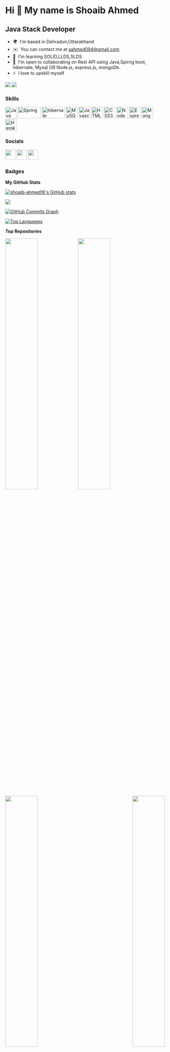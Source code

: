 Hi 👋 My name is Shoaib Ahmed
=============================

Java Stack Developer
--------------------

* 🌍  I'm based in Dehradun,Uttarakhand
* ✉️  You can contact me at [sahmed094@gmail.com](mailto:sahmed094@gmail.com)
* 🧠  I'm learning SOLID,LLDS,SLDS
* 🤝  I'm open to collaborating on Rest API using Java,Spirng boot, hibernate, Mysql OR Node.js, express.js, mongoDb.
* ⚡  I love to upskill myself

<a href="https://www.github.com/shoaib-ahmed16" target="_blank" rel="noreferrer"><img
src="https://img.shields.io/github/followers/shoaib-ahmed16?logo=github&style=for-the-badge&color=facc15&labelColor=000000" /></a>
![](https://komarev.com/ghpvc/?username=shoaib-ahmed16)
### Skills

<p align="left">
<a href="https://www.oracle.com/java/" target="_blank" rel="noreferrer"><img src="https://raw.githubusercontent.com/danielcranney/readme-generator/main/public/icons/skills/java-colored.svg" width="36" height="36" alt="Java" /></a>
<a href="https://spring.io/" target="_blank" rel="noreferrer"><img src="https://4.bp.blogspot.com/-ou-a_Aa1t7A/W6IhNc3Q0gI/AAAAAAAAD6Y/pwh44arKiuM_NBqB1H7Pz4-7QhUxAgZkACLcBGAs/s1600/spring-boot-logo.png" width="72" height="36" alt="Spring" /></a>
<a href="https://hibernate.org/" target="_blank" rel="noreferrer"><img src="https://hibernate.org/images/hibernate-logo.svg" width="72" height="36" alt="hibernate" /></a>
  <a href="https://www.mysql.com/" target="_blank" rel="noreferrer"><img src="https://raw.githubusercontent.com/danielcranney/readme-generator/main/public/icons/skills/mysql-colored.svg" width="36" height="36" alt="MySQL" /></a>
<a href="https://developer.mozilla.org/en-US/docs/Web/JavaScript" target="_blank" rel="noreferrer"><img src="https://raw.githubusercontent.com/danielcranney/readme-generator/main/public/icons/skills/javascript-colored.svg" width="36" height="36" alt="Javascript" /></a>
<a href="https://developer.mozilla.org/en-US/docs/Glossary/HTML5" target="_blank" rel="noreferrer"><img src="https://raw.githubusercontent.com/danielcranney/readme-generator/main/public/icons/skills/html5-colored.svg" width="36" height="36" alt="HTML5" /></a>
<a href="https://www.w3.org/TR/CSS/#css" target="_blank" rel="noreferrer"><img src="https://raw.githubusercontent.com/danielcranney/readme-generator/main/public/icons/skills/css3-colored.svg" width="36" height="36" alt="CSS3" /></a>
<a href="https://nodejs.org/en/" target="_blank" rel="noreferrer"><img src="https://raw.githubusercontent.com/danielcranney/readme-generator/main/public/icons/skills/nodejs-colored.svg" width="36" height="36" alt="NodeJS" /></a>
<a href="https://expressjs.com/" target="_blank" rel="noreferrer"><img src="https://raw.githubusercontent.com/danielcranney/readme-generator/main/public/icons/skills/express-colored.svg" width="36" height="36" alt="Express" /></a>
<a href="https://www.mongodb.com/" target="_blank" rel="noreferrer"><img src="https://raw.githubusercontent.com/danielcranney/readme-generator/main/public/icons/skills/mongodb-colored.svg" width="36" height="36" alt="MongoDB" /></a>
<a href="https://www.heroku.com/" target="_blank" rel="noreferrer"><img src="https://raw.githubusercontent.com/danielcranney/readme-generator/main/public/icons/skills/heroku-colored.svg" width="36" height="36" alt="Heroku" /></a>
</p>


### Socials
<a href="https://www.github.com/shoaib-ahmed16" target="_blank" rel="noreferrer"><img src="https://raw.githubusercontent.com/danielcranney/readme-generator/main/public/icons/socials/github.svg" width="32" height="32" /></a> <a href="https://www.linkedin.com/in/shoaib-g19" target="_blank" rel="noreferrer"><img src="https://raw.githubusercontent.com/danielcranney/readme-generator/main/public/icons/socials/linkedin.svg" width="32" height="32" /></a> <a href="https://www.stackoverflow.com/users/17362619" target="_blank" rel="noreferrer"><img src="https://raw.githubusercontent.com/danielcranney/readme-generator/main/public/icons/socials/stackoverflow.svg" width="32" height="32" /></a></p>

### Badges

<b>My GitHub Stats</b>

<a href="http://www.github.com/shoaib-ahmed16"><img src="https://github-readme-stats.vercel.app/api?username=shoaib-ahmed16&show_icons=true&hide=&count_private=true&title_color=0891b2&text_color=ffffff&icon_color=facc15&bg_color=000000&hide_border=true&show_icons=true" alt="shoaib-ahmed16's GitHub stats" /></a>

<a href="http://www.github.com/shoaib-ahmed16"><img src="https://github-readme-streak-stats.herokuapp.com/?user=shoaib-ahmed16&stroke=ffffff&background=000000&ring=0891b2&fire=0891b2&currStreakNum=ffffff&currStreakLabel=0891b2&sideNums=ffffff&sideLabels=ffffff&dates=ffffff&hide_border=true" /></a>

<a href="http://www.github.com/shoaib-ahmed16"><img src="https://github-readme-activity-graph.cyclic.app/graph?username=shoaib-ahmed16&theme=dracula" alt="GitHub Commits Graph" /></a>

<a href="https://github.com/shoaib-ahmed16" align="left"><img src="https://github-readme-stats.vercel.app/api/top-langs/?username=shoaib-ahmed16&langs_count=10&title_color=0891b2&text_color=ffffff&icon_color=facc15&bg_color=000000&hide_border=true&locale=en&custom_title=Top%20%Languages" alt="Top Languages" /></a>

<b>Top Repositories</b>

<div width="100%" align="center"><a href="https://github.com/shoaib-ahmed16/Oauth.git" align="left"><img align="left" width="45%" src="https://github-readme-stats.vercel.app/api/pin/?username=shoaib-ahmed16&repo=Oauth&title_color=0891b2&text_color=ffffff&icon_color=facc15&bg_color=000000&hide_border=true&locale=en" /></a><a href="https://github.com/shoaib-ahmed16/Clone.bewakoof.com" align="left"><img align="left" width="45%" src="https://github-readme-stats.vercel.app/api/pin/?username=shoaib-ahmed16&repo=Clone.bewakoof.com&title_color=0891b2&text_color=ffffff&icon_color=facc15&bg_color=000000&hide_border=true&locale=en" /></a></div>

<div width="100%" align="center"><a href="https://github.com/shoaib-ahmed16/Clone.SkinStore.com" align="left"><img align="left" width="45%" src="https://github-readme-stats.vercel.app/api/pin/?username=shoaib-ahmed16&repo=Clone.SkinStore.com&title_color=0891b2&text_color=ffffff&icon_color=facc15&bg_color=000000&hide_border=true&locale=en" /></a><a href="https://github.com/shoaib-ahmed16/Clone.GiftCard.com" align="right"><img align="right" width="45%" src="https://github-readme-stats.vercel.app/api/pin/?username=shoaib-ahmed16&repo=Clone.GiftCard.com&title_color=0891b2&text_color=ffffff&icon_color=facc15&bg_color=000000&hide_border=true&locale=en" /></a></div>
